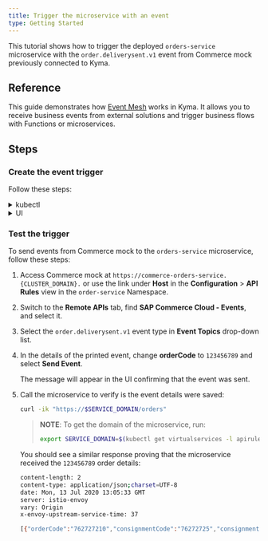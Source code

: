 ```yaml
---
title: Trigger the microservice with an event
type: Getting Started
---
```


This tutorial shows how to trigger the deployed `orders-service` microservice with the `order.deliverysent.v1` event from Commerce mock previously connected to Kyma.

## Reference

This guide demonstrates how [Event Mesh](/components/event-mesh/) works in Kyma. It allows you to receive business events from external solutions and trigger business flows with Functions or microservices.

## Steps

### Create the event trigger

Follow these steps:

<div tabs name="steps" group="trigger-microservice">
  <details>
  <summary label="kubectl">
  kubectl
  </summary>

1. Create the [Trigger CR](https://knative.dev/docs/eventing/triggers/) for the `orders-service` microservice to subscribe it to the `order.deliverysent.v1` event type from Commerce mock:

```bash
cat <<EOF | kubectl apply -f  -
apiVersion: eventing.knative.dev/v1alpha1
kind: Trigger
metadata:
  name: orders-service
  namespace: orders-service
spec:
  broker: default
  filter:
    attributes:
      eventtypeversion: v1
      source: commerce-mock
      type: order.deliverysent
  subscriber:
    ref:
      apiVersion: v1
      kind: Service
      name: orders-service
      namespace: orders-service
EOF
```

- **spec.filter.attributes.eventtypeversion** points to the specific event version. In this example, it is `v1`.
- **spec.filter.attributes.source** is taken from the name of the Application CR and specifies the source of events. In this example, it is `commerce-mock`.
- **spec.filter.attributes.type** points to the given event type to which you want to subscribe the microservice. In this example, it is `order.deliverysent`.

2. Check if the Trigger CR was created and is ready. Its status should be `True`:

   ```bash
   kubectl get trigger orders-service -n orders-service -o=jsonpath="{.status.conditions[2].status}"
   ```

   </details>
<details>
<summary label="ui">
UI
</summary>

1. Select the `orders-service` Namespace from the drop-down list in the top navigation panel.

2. Go to **Operation** > **Services** in the left navigation panel and select `orders-service`.

3. Once in the service's details view, select **Add Event Trigger** in the **Event Triggers** section.

4. Find the `order.deliverysent` event type with the `v1` version from the `commerce-mock` application. Mark it on the list and select **Add**.

   The message will appear on the UI confirming that the event trigger was created, and you will see it in the **Event Triggers** section of the service's details view.

  </details>
</div>


### Test the trigger

To send events from Commerce mock to the `orders-service` microservice, follow these steps:  

1. Access Commerce mock at `https://commerce-orders-service.{CLUSTER_DOMAIN}.` or use the link under **Host** in the **Configuration** > **API Rules** view in the `order-service` Namespace.

2. Switch to the **Remote APIs** tab, find **SAP Commerce Cloud - Events**, and select it.

3. Select the `order.deliverysent.v1` event type in **Event Topics** drop-down list.

4. In the details of the printed event, change **orderCode** to `123456789` and select **Send Event**.

   The message will appear in the UI confirming that the event was sent.

5. Call the microservice to verify is the event details were saved:

   ```bash
   curl -ik "https://$SERVICE_DOMAIN/orders"
   ```

   > **NOTE**: To get the domain of the microservice, run:
   >
   > ```bash
   > export SERVICE_DOMAIN=$(kubectl get virtualservices -l apirule.gateway.kyma-project.io/v1alpha1=orders-service.orders-service -n orders-service -o=jsonpath='{.items[*].spec.hosts[0]}')
   > ```

   You should see a similar response proving that the microservice received the `123456789` order details:

   ```bash
   content-length: 2
   content-type: application/json;charset=UTF-8
   date: Mon, 13 Jul 2020 13:05:33 GMT
   server: istio-envoy
   vary: Origin
   x-envoy-upstream-service-time: 37

   [{"orderCode":"762727210","consignmentCode":"76272725","consignmentStatus":"PICKUP_COMPLETE"}, {"orderCode":"123456789","consignmentCode":"76272725","consignmentStatus":"PICKUP_COMPLETE"}]
   ```
